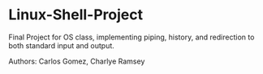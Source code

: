 # Linux-Shell-Project
Final Project for OS class, implementing piping, history, and redirection to both standard input and output.

Authors: Carlos Gomez, Charlye Ramsey

